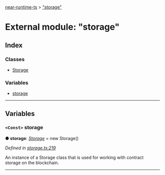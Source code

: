 [near-runtime-ts](../README.md) > ["storage"](../modules/_storage_.md)

# External module: "storage"

## Index

### Classes

* [Storage](../classes/_storage_.storage.md)

### Variables

* [storage](_storage_.md#storage-1)

---

## Variables

<a id="storage-1"></a>

### `<Const>` storage

**● storage**: *[Storage](../classes/_storage_.storage.md)* =  new Storage()

*Defined in [storage.ts:219](https://github.com/nearprotocol/near-runtime-ts/blob/4babdd3/assembly/storage.ts#L219)*

An instance of a Storage class that is used for working with contract storage on the blockchain.

___

